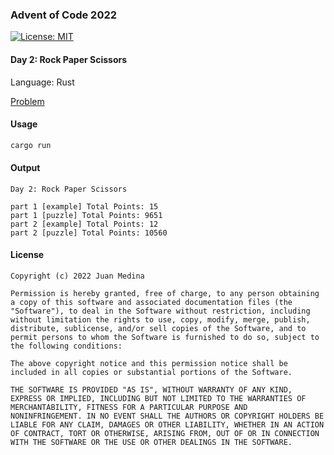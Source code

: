 ### Advent of Code 2022

[![License: MIT](https://img.shields.io/badge/License-MIT-yellow.svg)](https://opensource.org/licenses/MIT)

#### Day 2: Rock Paper Scissors

Language: Rust

[Problem](https://adventofcode.com/2022/day/2)

#### Usage 

```bash
cargo run
```

#### Output

```
Day 2: Rock Paper Scissors

part 1 [example] Total Points: 15
part 1 [puzzle] Total Points: 9651
part 2 [example] Total Points: 12
part 2 [puzzle] Total Points: 10560
```

#### License
```
Copyright (c) 2022 Juan Medina

Permission is hereby granted, free of charge, to any person obtaining
a copy of this software and associated documentation files (the
"Software"), to deal in the Software without restriction, including
without limitation the rights to use, copy, modify, merge, publish,
distribute, sublicense, and/or sell copies of the Software, and to
permit persons to whom the Software is furnished to do so, subject to
the following conditions:

The above copyright notice and this permission notice shall be
included in all copies or substantial portions of the Software.

THE SOFTWARE IS PROVIDED "AS IS", WITHOUT WARRANTY OF ANY KIND,
EXPRESS OR IMPLIED, INCLUDING BUT NOT LIMITED TO THE WARRANTIES OF
MERCHANTABILITY, FITNESS FOR A PARTICULAR PURPOSE AND
NONINFRINGEMENT. IN NO EVENT SHALL THE AUTHORS OR COPYRIGHT HOLDERS BE
LIABLE FOR ANY CLAIM, DAMAGES OR OTHER LIABILITY, WHETHER IN AN ACTION
OF CONTRACT, TORT OR OTHERWISE, ARISING FROM, OUT OF OR IN CONNECTION
WITH THE SOFTWARE OR THE USE OR OTHER DEALINGS IN THE SOFTWARE.
```
